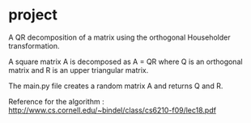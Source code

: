 # project

A QR decomposition of a matrix using the orthogonal Householder transformation.

A square matrix A is decomposed as
  A = QR
where Q is an orthogonal matrix and R is an upper triangular matrix.

The main.py file creates a random matrix A and returns Q and R.

Reference for the algorithm :
http://www.cs.cornell.edu/~bindel/class/cs6210-f09/lec18.pdf
